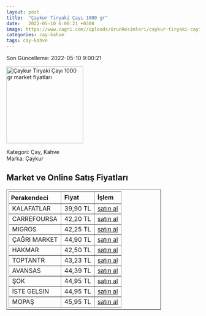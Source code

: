 ```yaml
---
layout: post
title:  "Çaykur Tiryaki Çayı 1000 gr"
date:   2022-05-10 6:00:21 +0300
image: https://www.cagri.com//Uploads/UrunResimleri/caykur-tiryaki-cayi-1000-gr-0103.jpg
categories: cay-kahve
tags: cay-kahve
---
```


Son Güncelleme: 2022-05-10 9:00:21

<img src="https://www.cagri.com//Uploads/UrunResimleri/caykur-tiryaki-cayi-1000-gr-0103.jpg" width="200" alt="Çaykur Tiryaki Çayı 1000 gr market fiyatları" />

Kategori: Çay, Kahve
<br />
Marka: Çaykur

<h2>Market ve Online Satış Fiyatları</h2>

<table border="1" style="padding: 5px;width:80%;">
  <tr>
    <td style="padding: 5px;"><strong>Perakendeci</strong></td>
    <td><strong>Fiyat</strong></td>
    <td><strong>İşlem</strong></td>
  </tr>
  <tr>
              <td title="Kalafatlar">KALAFATLAR</td>
              <td>39,90 TL</td>
              <td><a title="Kalafatlar" target="_blank" href="https://www.kalafatlar.com/urun/caykur-tiryaki-cayi-1-kg">satın al</a></td>
            </tr><tr>
              <td title="CarrefourSA">CARREFOURSA</td>
              <td>42,20 TL</td>
              <td><a title="CarrefourSA" target="_blank" href="https://www.carrefoursa.com/caykur-tiryaki-cayi-1000-g-p-30097422">satın al</a></td>
            </tr><tr>
              <td title="Migros">MIGROS</td>
              <td>42,25 TL</td>
              <td><a title="Migros" target="_blank" href="https://www.migros.com.tr/caykur-tiryaki-cayi-1000-g-p-2f7993">satın al</a></td>
            </tr><tr>
              <td title="Çağrı Market">ÇAĞRI MARKET</td>
              <td>44,90 TL</td>
              <td><a title="Çağrı Market" target="_blank" href="https://www.cagri.com/caykur-tiryaki-cayi-1000-gr">satın al</a></td>
            </tr><tr>
              <td title="Hakmar">HAKMAR</td>
              <td>42,50 TL</td>
              <td><a title="Hakmar" target="_blank" href="https://www.hakmarexpress.com.tr/urun/gida-caykur-tiryaki-siyah-cay-1000gr">satın al</a></td>
            </tr><tr>
              <td title="ToptanTR">TOPTANTR</td>
              <td>43,23 TL</td>
              <td><a title="ToptanTR" target="_blank" href="https://www.toptantr.com/tr/caykur-tiryaki-cayi-1000-gr">satın al</a></td>
            </tr><tr>
              <td title="Avansas">AVANSAS</td>
              <td>44,39 TL</td>
              <td><a title="Avansas" target="_blank" href="https://www.avansas.com/caykur-tiryaki-cayi-1000-gr-p-50129">satın al</a></td>
            </tr><tr>
              <td title="Şok">ŞOK</td>
              <td>44,95 TL</td>
              <td><a title="Şok" target="_blank" href="https://www.sokmarket.com.tr/tiryaki-cayi-1000-gr-p-2431/">satın al</a></td>
            </tr><tr>
              <td title="İste Gelsin">İSTE GELSIN</td>
              <td>44,95 TL</td>
              <td><a title="İste Gelsin" target="_blank" href="https://www.istegelsin.com/urun/caykur-tiryaki-cayi-1-kg_CAY15-AD">satın al</a></td>
            </tr><tr>
              <td title="Mopaş">MOPAŞ</td>
              <td>45,95 TL</td>
              <td><a title="Mopaş" target="_blank" href="https://www.mopas.com.tr/caykur-tiryaki-1000-gr/p/29552">satın al</a></td>
            </tr>
</table>
